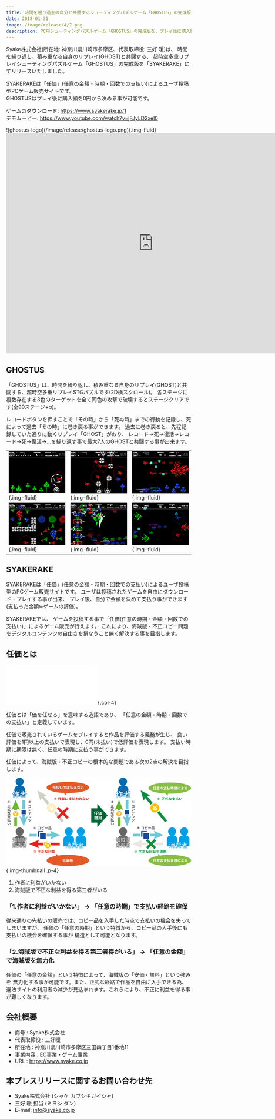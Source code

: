 ```yaml
---
title: 時間を遡り過去の自分と共闘するシューティングパズルゲーム「GHOSTUS」の完成版をリリース
date: 2018-01-31
image: /image/release/4/7.png
description: PC用シューティングパズルゲーム「GHOSTUS」の完成版を、プレイ後に購入額(0円～)を決めるゲーム販売サイト「SYAKERAKE」にてリリースしました。
---
```


Syake株式会社(所在地: 神奈川県川崎市多摩区、代表取締役: 三好 暖)は、
時間を繰り返し、積み重なる自身のリプレイ(GHOST)と共闘する、
超時空多重リプレイシューティングパズルゲーム「GHOSTUS」の完成版を「SYAKERAKE」にてリリースいたしました。

SYAKERAKEは「任価」(任意の金額・時期・回数での支払い)によるユーザ投稿型PCゲーム販売サイトです。  
GHOSTUSはプレイ後に購入額を0円から決める事が可能です。

ゲームのダウンロード: <https://www.syakerake.jp/1>  
デモムービー: <https://www.youtube.com/watch?v=jFJyLD2xel0>

<!--more-->

<div class="row">
<div class="col-md-6">
![ghostus-logo](/image/release/ghostus-logo.png){.img-fluid}
</div>
<div class="col-md-6">
<div class="video-4-3">
<iframe width="800" height="600" src="https://www.youtube.com/embed/jFJyLD2xel0" frameborder="0" allowfullscreen></iframe>
</div>
</div>
</div>

## GHOSTUS
「GHOSTUS」は、時間を繰り返し、積み重なる自身のリプレイ(GHOST)と共闘する、超時空多重リプレイSTGパズルです(2D横スクロール)。
各ステージに複数存在する3色のターゲットを全て同色の攻撃で破壊するとステージクリアです(全99ステージ+α)。

レコードボタンを押すことで「その時」から「死ぬ時」までの行動を記録し、死によって過去「その時」に巻き戻る事ができます。
過去に巻き戻ると、先程記録していた通りに動くリプレイ「GHOST」がおり、
レコード→死→復活→レコード→死→復活→…を繰り返す事で最大7人のGHOSTと共闘する事が出来ます。

||||
|:--|:--|:--|
| ![1](/image/release/4/1.png){.img-fluid} | ![2](/image/release/4/2.png){.img-fluid} | ![3](/image/release/4/3.png){.img-fluid}
| ![4](/image/release/4/4.png){.img-fluid} | ![5](/image/release/4/5.png){.img-fluid} | ![6](/image/release/4/6.png){.img-fluid}

## SYAKERAKE
SYAKERAKEは「任価」(任意の金額・時期・回数での支払い)によるユーザ投稿型のPCゲーム販売サイトです。
ユーザは投稿されたゲームを自由にダウンロード・プレイする事が出来、
プレイ後、自分で金額を決めて支払う事ができます(支払った金額≒ゲームの評価)。

SYAKERAKEでは、
ゲームを投稿する事で「任価(任意の時期・金額・回数での支払い)」によるゲーム販売が行えます。
これにより、海賊版・不正コピー問題をデジタルコンテンツの自由さを損なうこと無く解決する事を目指します。

## 任価とは
![SYAKERAKE](/image/logo/ninka-white.svg){.col-4}

任価とは「価を任せる」を意味する造語であり、
「任意の金額・時期・回数での支払い」と定義しています。

任価で販売されているゲームをプレイすると作品を評価する義務が生じ、
良い評価を1円以上の支払いで表現し、0円(未払い)で低評価を表現します。
支払い時期に期限は無く、任意の時期に支払う事ができます。

任価によって、海賊版・不正コピーの根本的な問題である次の2点の解決を目指します。

![海賊版・不正コピー問題](/image/release/ninka-bootleg.svg){.img-thumbnail .p-4}

1. 作者に利益がいかない
1. 海賊版で不正な利益を得る第三者がいる

### 「1.作者に利益がいかない」 → 「任意の時期」で支払い経路を確保
従来通りの先払いの販売では、コピー品を入手した時点で支払いの機会を失ってしまいますが、
任価の「任意の時期」という特徴から、コピー品の入手後にも支払いの機会を確保する事が
構造として可能となります。

### 「2.海賊版で不正な利益を得る第三者得がいる」 → 「任意の金額」で海賊版を無力化
任価の「任意の金額」という特徴によって、海賊版の「安価・無料」という強みを
無力化する事が可能です。また、正式な経路で作品を自由に入手できる為、
違法サイトの利用者の減少が見込まれます。これらにより、不正に利益を得る事が難しくなります。


## 会社概要

- 商号        : Syake株式会社
- 代表取締役  : 三好暖
- 所在地      : 神奈川県川崎市多摩区三田四丁目1番地11
- 事業内容    : EC事業・ゲーム事業
- URL         : <https://www.syake.co.jp>

## 本プレスリリースに関するお問い合わせ先

- Syake株式会社 (シャケ カブシキガイシャ)
- 三好 暖 担当 (ミヨシ ダン)
- E-mail: info@syake.co.jp
